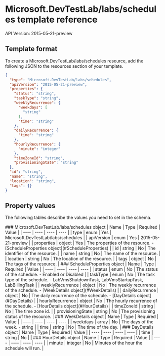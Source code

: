 # Microsoft.DevTestLab/labs/schedules template reference
API Version: 2015-05-21-preview
## Template format

To create a Microsoft.DevTestLab/labs/schedules resource, add the following JSON to the resources section of your template.

```json
{
  "type": "Microsoft.DevTestLab/labs/schedules",
  "apiVersion": "2015-05-21-preview",
  "properties": {
    "status": "string",
    "taskType": "string",
    "weeklyRecurrence": {
      "weekdays": [
        "string"
      ],
      "time": "string"
    },
    "dailyRecurrence": {
      "time": "string"
    },
    "hourlyRecurrence": {
      "minute": "integer"
    },
    "timeZoneId": "string",
    "provisioningState": "string"
  },
  "id": "string",
  "name": "string",
  "location": "string",
  "tags": {}
}
```
## Property values

The following tables describe the values you need to set in the schema.

<a id="Microsoft.DevTestLab/labs/schedules" />
### Microsoft.DevTestLab/labs/schedules object
|  Name | Type | Required | Value |
|  ---- | ---- | ---- | ---- |
|  type | enum | Yes | Microsoft.DevTestLab/labs/schedules |
|  apiVersion | enum | Yes | 2015-05-21-preview |
|  properties | object | Yes | The properties of the resource. - [ScheduleProperties object](#ScheduleProperties) |
|  id | string | No | The identifier of the resource. |
|  name | string | No | The name of the resource. |
|  location | string | No | The location of the resource. |
|  tags | object | No | The tags of the resource. |


<a id="ScheduleProperties" />
### ScheduleProperties object
|  Name | Type | Required | Value |
|  ---- | ---- | ---- | ---- |
|  status | enum | No | The status of the schedule. - Enabled or Disabled |
|  taskType | enum | No | The task type of the schedule. - LabVmsShutdownTask, LabVmsStartupTask, LabBillingTask |
|  weeklyRecurrence | object | No | The weekly recurrence of the schedule. - [WeekDetails object](#WeekDetails) |
|  dailyRecurrence | object | No | The daily recurrence of the schedule. - [DayDetails object](#DayDetails) |
|  hourlyRecurrence | object | No | The hourly recurrence of the schedule. - [HourDetails object](#HourDetails) |
|  timeZoneId | string | No | The time zone id. |
|  provisioningState | string | No | The provisioning status of the resource. |


<a id="WeekDetails" />
### WeekDetails object
|  Name | Type | Required | Value |
|  ---- | ---- | ---- | ---- |
|  weekdays | array | No | The days of the week. - string |
|  time | string | No | The time of the day. |


<a id="DayDetails" />
### DayDetails object
|  Name | Type | Required | Value |
|  ---- | ---- | ---- | ---- |
|  time | string | No |  |


<a id="HourDetails" />
### HourDetails object
|  Name | Type | Required | Value |
|  ---- | ---- | ---- | ---- |
|  minute | integer | No | Minutes of the hour the schedule will run. |

